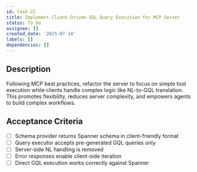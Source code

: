 ```yaml
---
id: task-22
title: Implement Client-Driven GQL Query Execution for MCP Server
status: To Do
assignee: []
created_date: '2025-07-14'
labels: []
dependencies: []
---
```


## Description

Following MCP best practices, refactor the server to focus on simple tool execution while clients handle complex logic like NL-to-GQL translation. This promotes flexibility, reduces server complexity, and empowers agents to build complex workflows.

## Acceptance Criteria

- [ ] Schema provider returns Spanner schema in client-friendly format
- [ ] Query executor accepts pre-generated GQL queries only
- [ ] Server-side NL handling is removed
- [ ] Error responses enable client-side iteration
- [ ] Direct GQL execution works correctly against Spanner
